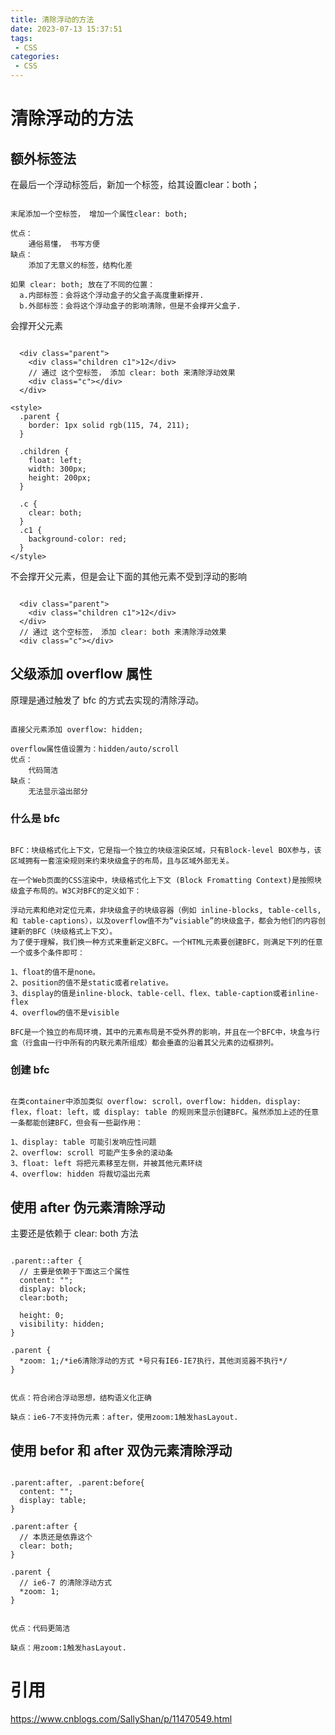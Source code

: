```yaml
---
title: 清除浮动的方法
date: 2023-07-13 15:37:51
tags:
 - CSS
categories:
 - CSS
---
```



# 清除浮动的方法


## 额外标签法

在最后一个浮动标签后，新加一个标签，给其设置clear：both；


```

末尾添加一个空标签， 增加一个属性clear: both;

优点：
	通俗易懂， 书写方便
缺点：
	添加了无意义的标签，结构化差

如果 clear: both; 放在了不同的位置：
  a.内部标签：会将这个浮动盒子的父盒子高度重新撑开.
  b.外部标签：会将这个浮动盒子的影响清除，但是不会撑开父盒子.

```


会撑开父元素
```

  <div class="parent">
    <div class="children c1">12</div>
    // 通过 这个空标签， 添加 clear: both 来清除浮动效果
    <div class="c"></div>
  </div>

<style>
  .parent {
    border: 1px solid rgb(115, 74, 211);
  }

  .children {
    float: left;
    width: 300px;
    height: 200px;
  }

  .c {
    clear: both;
  }
  .c1 {
    background-color: red;
  }
</style>

```


不会撑开父元素，但是会让下面的其他元素不受到浮动的影响
```

  <div class="parent">
    <div class="children c1">12</div>
  </div>
  // 通过 这个空标签， 添加 clear: both 来清除浮动效果
  <div class="c"></div>

```


## 父级添加 overflow 属性

原理是通过触发了 bfc 的方式去实现的清除浮动。

```

直接父元素添加	overflow: hidden;

overflow属性值设置为：hidden/auto/scroll
优点：
	代码简洁
缺点：
	无法显示溢出部分

```

### 什么是 bfc

```

BFC：块级格式化上下文，它是指一个独立的块级渲染区域，只有Block-level BOX参与，该区域拥有一套渲染规则来约束块级盒子的布局，且与区域外部无关。

在一个Web页面的CSS渲染中，块级格式化上下文 (Block Fromatting Context)是按照块级盒子布局的。W3C对BFC的定义如下：

浮动元素和绝对定位元素，非块级盒子的块级容器（例如 inline-blocks, table-cells, 和 table-captions），以及overflow值不为“visiable”的块级盒子，都会为他们的内容创建新的BFC（块级格式上下文）。
为了便于理解，我们换一种方式来重新定义BFC。一个HTML元素要创建BFC，则满足下列的任意一个或多个条件即可：

1、float的值不是none。
2、position的值不是static或者relative。
3、display的值是inline-block、table-cell、flex、table-caption或者inline-flex
4、overflow的值不是visible

BFC是一个独立的布局环境，其中的元素布局是不受外界的影响，并且在一个BFC中，块盒与行盒（行盒由一行中所有的内联元素所组成）都会垂直的沿着其父元素的边框排列。

```

### 创建 bfc

```

在类container中添加类似 overflow: scroll，overflow: hidden，display: flex，float: left，或 display: table 的规则来显示创建BFC。虽然添加上述的任意一条都能创建BFC，但会有一些副作用：

1、display: table 可能引发响应性问题
2、overflow: scroll 可能产生多余的滚动条
3、float: left 将把元素移至左侧，并被其他元素环绕
4、overflow: hidden 将裁切溢出元素

```


## 使用 after 伪元素清除浮动

主要还是依赖于 clear: both 方法

```

.parent::after {
  // 主要是依赖于下面这三个属性
  content: "";
  display: block;
  clear:both;

  height: 0;
  visibility: hidden;
}

.parent {
  *zoom: 1;/*ie6清除浮动的方式 *号只有IE6-IE7执行，其他浏览器不执行*/
}

```

```

优点：符合闭合浮动思想，结构语义化正确

缺点：ie6-7不支持伪元素：after，使用zoom:1触发hasLayout.

```


## 使用 befor 和 after 双伪元素清除浮动


```

.parent:after, .parent:before{
  content: "";
  display: table;
}

.parent:after {
  // 本质还是依靠这个
  clear: both;
}

.parent {
  // ie6-7 的清除浮动方式
  *zoom: 1;
}

```


```

优点：代码更简洁

缺点：用zoom:1触发hasLayout.

```


# 引用

https://www.cnblogs.com/SallyShan/p/11470549.html